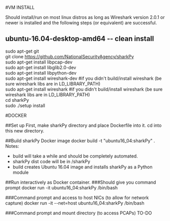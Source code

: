 
#VM INSTALL

Should install/run on most linux distros as long as Wireshark version 2.0.1 or newer is installed and the following steps (or equivalent) are successful.<br/>

## ubuntu-16.04-desktop-amd64 -- clean install
sudo apt-get git<br/>
git clone https://github.com/NationalSecurityAgency/sharkPy<br/>
sudo apt-get install libpcap-dev<br/>
sudo apt-get install libglib2.0-dev<br/>
sudo apt-get install libpython-dev<br/>
sudo apt-get install wireshark-dev       #if you didn't build/install wireshark (be sure wireshark libs are in LD_LIBRARY_PATH)<br/>
sudo apt-get install wireshark           #if you didn't build/install wireshark (be sure wireshark libs are in LD_LIBRARY_PATH)<br/>
cd sharkPy<br/>
sudo ./setup install<br/>

#DOCKER

##Set up
First, make sharkPy directory and place Dockerfile into it. cd into this new directory.<br/>

##Build sharkPy Docker image
docker build -t "ubuntu16_04:sharkPy" .
Notes:
* build will take a while and should be completely automated.<br/>
* sharkPy dist code will be in /sharkPy<br/>
* build creates Ubuntu 16.04 image and installs sharkPy as a Python module<br/>

##Run interactively as Docker container. 
###Should give you command prompt
docker run -it ubuntu16_04:sharkPy /bin/bash<br/>

###Command prompt and access to host NICs (to allow for network capture)
docker run -it --net=host ubuntu16_04:sharkPy /bin/bash<br/>

###Command prompt and mount directory (to access PCAPs)
TO-DO<br/>

